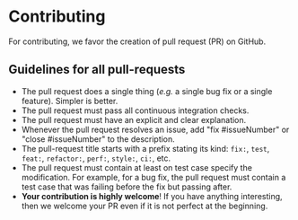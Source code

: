 # Contributing

For contributing, we favor the creation of pull request (PR) on GitHub.

## Guidelines for all pull-requests

* The pull request does a single thing (_e.g._ a single bug fix or a single feature). Simpler is better.
* The pull request must pass all continuous integration checks.
* The pull request must have an explicit and clear explanation.
* Whenever the pull request resolves an issue, add "fix #issueNumber" or "close #issueNumber" to the description.
* The pull-request title starts with a prefix stating its kind: `fix:`, `test`, `feat:`, `refactor:`, `perf:`, `style:`, `ci:`, etc.
* The pull request must contain at least on test case specify the modification. 
  For example, for a bug fix, the pull request must contain a test case that was failing before the fix but passing after.     
* **Your contribution is highly welcome**! If you have anything interesting, then we welcome your PR even if it is not perfect at the beginning.